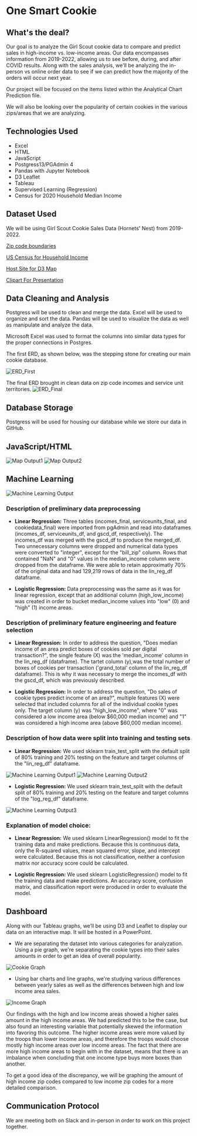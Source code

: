 # One Smart Cookie

## What's the deal?
Our goal is to analyze the Girl Scout cookie data to compare and predict sales in high-income vs. low-income areas. Our data encompasses information from 2019-2022, allowing us to see before, during, and after COVID results. Along with the sales analysis, we'll be analyzing the in-person vs online order data to see if we can predict how the majority of the orders will occur next year.

Our project will be focused on the items listed within the Analytical Chart Prediction file.

We will also be looking over the popularity of certain cookies in the various zips/areas that we are analyzing.

## Technologies Used
* Excel
* HTML
* JavaScript
* Postgress13/PGAdmin 4
* Pandas with Jupyter Notebook
* D3 Leaflet
* Tableau
* Supervised Learning (Regression)
* Census for 2020 Household Median Income

## Dataset Used
We will be using Girl Scout Cookie Sales Data (Hornets' Nest) from 2019-2022.

[Zip code boundaries](https://rapidapi.com/VanitySoft/api/boundaries-io-1)

[US Census for Household Income](https://data.census.gov/cedsci/table?q=median%20income&g=0500000US37119%248600000&tid=ACSST5Y2020.S1903 "US Census for Household Income")

[Host Site for D3 Map](www.cookiefrenzy.com)

[Clipart For Presentation](https://www.littlebrowniebakers.com/clipart/)

## Data Cleaning and Analysis
Postgress will be used to clean and merge the data. Excel will be used to organize and sort the data. Pandas will be used to visualize the data as well as manipulate and analyze the data.

Microsoft Excel was used to format the columns into similar data types for the proper connections in Postgres.

The first ERD, as shown below, was the stepping stone for creating our main cookie database.

![ERD_First](https://github.com/sbooysen/Final-Project-Data/blob/catsdatabase/Images/ERD%20SQL/project-ERD_start.PNG)

The final ERD brought in clean data on zip code incomes and service unit territories.
![ERD_Final](https://github.com/sbooysen/Final-Project-Data/blob/catsdatabase/Images/ERD%20SQL/project-ERD_final.png)

## Database Storage
Postgress will be used for housing our database while we store our data in GitHub.

## JavaScript/HTML

![Map Output1](https://github.com/sbooysen/Final-Project-Data/blob/catshtml/Images/html_js/boundaries.PNG)
![Map Output2](https://github.com/sbooysen/Final-Project-Data/blob/catshtml/Images/html_js/zipdata.PNG)

## Machine Learning

![Machine Learning Output](https://github.com/sbooysen/Final-Project-Data/blob/Carter_Segment2/Images/Stats/sales_by_income.png)

### Description of preliminary data preprocessing
 - **Linear Regression:** Three tables (incomes_final, serviceunits_final, and cookiedata_final) were imported from pgAdmin and read into dataframes (incomes_df, serviceunits_df, and gscd_df, respectively).  The incomes_df was merged with the gscd_df to produce the merged_df.  Two unnecessary columns were dropped and numerical data types were converted to "integer", except for the "bill_zip" column.  Rows that contained "NaN" and "0" values in the median_income column were dropped from the dataframe. We were able to retain approximatly 70% of the original data and had 129,219 rows of data in the lin_reg_df dataframe.

 - **Logistic Regression:** Data preprocessing was the same as it was for linear regression, except that an additional column (high_low_income) was created in order to bucket median_income values into "low" (0) and "high" (1) income areas.

### Description of preliminary feature engineering and feature selection
 - **Linear Regression:** In order to address the question, "Does median income of an area predict boxes of cookies sold per digital transaction?", the single feature (X) was the 'median_income' column in the lin_reg_df (dataframe).  The tartet column (y),was the total number of boxes of cookies per transaction ('grand_total' column of the lin_reg_df dataframe).  This is why it was necessary to merge the incomes_df with the gscd_df, which was previously described.

 - **Logistic Regression:** In order to address the question, "Do sales of cookie types predict income of an area?", multiple features (X) were selected that included columns for all of the individual cookie types only.  The target column (y) was "high_low_income", where "0" was considered a low income area (below $60,000 median income) and "1" was considered a high income area (above $60,000 median income).

### Description of how data were split into training and testing sets
 - **Linear Regression:** We used sklearn train_test_split with the default split of 80% training and 20% testing on the feature and target columns of the "lin_reg_df" dataframe.

![Machine Learning Output1](https://github.com/sbooysen/Final-Project-Data/blob/Carter_Segment2/Images/Screenshots/lin_reg_1.png)
![Machine Learning Output2](https://github.com/sbooysen/Final-Project-Data/blob/Carter_Segment2/Images/Screenshots/lin_reg_2.png)

 - **Logistic Regression:** We used sklearn train_test_split with the default split of 80% training and 20% testing on the feature and target columns of the "log_reg_df" dataframe.

![Machine Learning Output3](https://github.com/sbooysen/Final-Project-Data/blob/Carter_Segment2/Images/Screenshots/log_reg.png)

### Explanation of model choice:
 - **Linear Regression:** We used sklearn LinearRegression() model to fit the training data and make predictions. Because this is continuous data, only the R-squared values, mean squared error, slope, and intercept were calculated.  Because this is not classification, neither a confusion matrix nor accuracy score could be calculated.

 - **Logistic Regression:** We used sklearn LogisticRegression() model to fit the training data and make predictions.  An accuracy score, confusion matrix, and classification report were produced in order to evaluate the model.

## Dashboard
Along with our Tableau graphs, we’ll be using D3 and Leaflet to display our data on an interactive map. It will be hosted in a PowerPoint.

- We are separating the dataset into various categories for analyzation. Using a pie graph, we're separating the cookie types into their sales amounts in order to get an idea of overall popularity.

![Cookie Graph](https://github.com/sbooysen/Final-Project-Data/blob/Stacey_2/Graph%20Images/Cookie_Graph.png)

- Using bar charts and line graphs, we're studying various differences between yearly sales as well as the differences between high and low income area sales.

![Income Graph](https://github.com/sbooysen/Final-Project-Data/blob/Stacey_2/Graph%20Images/Income_Graphs.png)

Our findings with the high and low income areas showed a higher sales amount in the high income areas. We had predicted this to be the case, but also found an interesting variable that potentially skewed the information into favoring this outcome. The higher income areas were more valued by the troops than lower income areas, and therefore the troops would choose mostly high income areas over low income areas. The fact that there are more high income areas to begin with in the dataset, means that there is an imbalance when concluding that one income type buys more boxes than another.

To get a good idea of the discrepancy, we will be graphing the amount of high income zip codes compared to low income zip codes for a more detailed comparison.

## Communication Protocol
We are meeting both on Slack and in-person in order to work on this project together.
